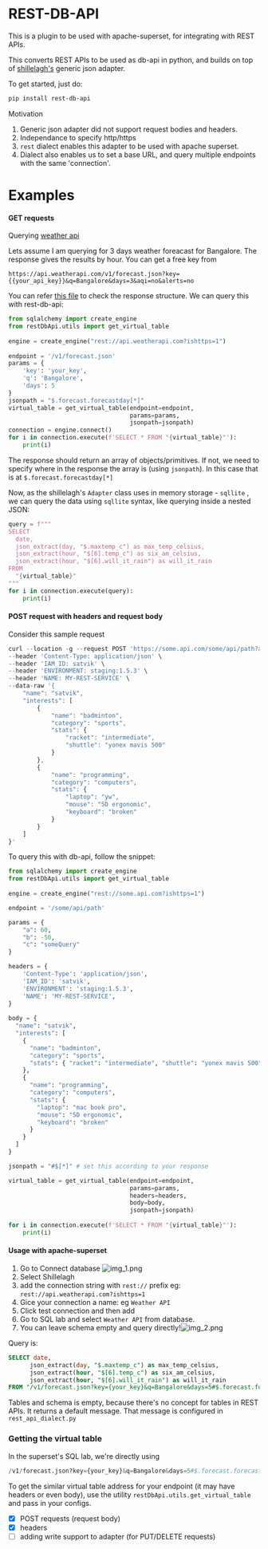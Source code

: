 
# REST-DB-API  
  
This is a plugin to be used with apache-superset, for integrating with REST APIs.

This converts REST APIs to be used as db-api in python, and builds on top of [shillelagh's](https://github.com/betodealmeida/shillelagh) generic json adapter.

To get started, just do:
```bash
pip install rest-db-api
```

Motivation
1. Generic json adapter did not support request bodies and headers.
2. Independance to specify http/https
4. `rest` dialect enables this adapter to be used with apache superset. 
5. Dialect also enables us to set a base URL, and query multiple endpoints with the same 'connection'.


# Examples

#### GET requests
Querying [weather api](https://www.weatherapi.com/)

Lets assume I am querying for 3 days weather foreacast for Bangalore. The response gives the results by hour. You can get a free key from 
```curl
https://api.weatherapi.com/v1/forecast.json?key={{your_api_key}}&q=Bangalore&days=3&aqi=no&alerts=no
```

You can refer [this file](http://somelink.com) to check the response structure.
We can query this with rest-db-api:
```python
from sqlalchemy import create_engine  
from restDbApi.utils import get_virtual_table  
  
engine = create_engine("rest://api.weatherapi.com?ishttps=1")  
  
endpoint = '/v1/forecast.json'  
params = {  
    'key': 'your_key',  
    'q': 'Bangalore',  
    'days': 5  
}  
jsonpath = "$.forecast.forecastday[*]"  
virtual_table = get_virtual_table(endpoint=endpoint,  
                                  params=params,  
                                  jsonpath=jsonpath)  
connection = engine.connect()  
for i in connection.execute(f'SELECT * FROM "{virtual_table}"'):  
    print(i)
```

The response should return an array of objects/primitives. If not, we need to specify where in the response the array is (using `jsonpath`). In this case that is at `$.forecast.forecastday[*]`

Now, as the shillelagh's `Adapter` class uses in memory storage - `sqllite` , we can query the data using `sqllite` syntax, like querying inside a nested JSON:
```python
query = f"""  
SELECT  
  date,
  json_extract(day, "$.maxtemp_c") as max_temp_celsius,  
  json_extract(hour, "$[6].temp_c") as six_am_celsius,  
  json_extract(hour, "$[6].will_it_rain") as will_it_rain
FROM  
  "{virtual_table}"  
"""  
for i in connection.execute(query):  
    print(i)
```

#### POST request with headers and request body

Consider this sample request
```javascript
curl --location -g --request POST 'https://some.api.com/some/api/path?a=60&c=someQuery&b=-50#$[*]' \
--header 'Content-Type: application/json' \
--header 'IAM_ID: satvik' \
--header 'ENVIRONMENT: staging:1.5.3' \
--header 'NAME: MY-REST-SERVICE' \
--data-raw '{
    "name": "satvik",
    "interests": [
        {
            "name": "badminton",
            "category": "sports",
            "stats": {
                "racket": "intermediate",
                "shuttle": "yonex mavis 500"
            }
        },
        {
            "name": "programming",
            "category": "computers",
            "stats": {
                "laptop": "yw",
                "mouse": "5D ergonomic",
                "keyboard": "broken"
            }
        }
    ]
}'
```

To query this with db-api, follow the snippet:
```python
from sqlalchemy import create_engine  
from restDbApi.utils import get_virtual_table
  
engine = create_engine("rest://some.api.com?ishttps=1")

endpoint = '/some/api/path'

params = {
	"a": 60,
	"b": -50,
	"c": "someQuery"
}

headers = {  
    'Content-Type': 'application/json',  
    'IAM_ID': 'satvik',  
    'ENVIRONMENT': 'staging:1.5.3',  
    'NAME': 'MY-REST-SERVICE',  
}  
  
body = {  
  "name": "satvik",  
  "interests": [  
    {  
      "name": "badminton",  
      "category": "sports",  
      "stats": { "racket": "intermediate", "shuttle": "yonex mavis 500" }  
    },  
    {  
      "name": "programming",  
      "category": "computers",  
      "stats": {  
        "laptop": "mac book pro",  
        "mouse": "5D ergonomic",  
        "keyboard": "broken"  
      }  
    }  
  ]  
}  

jsonpath = "#$[*]" # set this according to your response  

virtual_table = get_virtual_table(endpoint=endpoint,  
								  params=params,
                                  headers=headers,  
                                  body=body,  
                                  jsonpath=jsonpath)  
  
for i in connection.execute(f'SELECT * FROM "{virtual_table}"'):  
    print(i)
```

#### Usage with apache-superset
1. Go to Connect database
	![img_1.png](img_1.png)
2. Select Shillelagh
3. add the connection string with `rest://` prefix
   eg: `rest://api.weatherapi.com?ishttps=1`
4. Gice your connection a name: eg `Weather API`
1. Click test connection and then add
2. Go to SQL lab and select `Weather API` from database.
3. You can leave schema empty and query directly!![img_2.png](img_2.png)

Query is:
```SQL
SELECT date, 
      json_extract(day, "$.maxtemp_c") as max_temp_celsius,
      json_extract(hour, "$[6].temp_c") as six_am_celsius,
      json_extract(hour, "$[6].will_it_rain") as will_it_rain
FROM "/v1/forecast.json?key={your_key}&q=Bangalore&days=5#$.forecast.forecastday[*]";
```
Tables and schema is empty, because there's no concept for tables in REST APIs. 
It returns a default message. That message is configured in `rest_api_dialect.py`


### Getting the virtual table 
In the superset's SQL lab, we're directly using 
```python
/v1/forecast.json?key={your_key}&q=Bangalore&days=5#$.forecast.forecastday[*]
```
To get the similar virtual table address for your endpoint (it may have headers or even body), use the utility `restDbApi.utils.get_virtual_table` and pass in your configs. 

 - [x] POST requests (request body)  
 - [x] headers  
 - [ ] adding write support to adapter (for PUT/DELETE requests)
